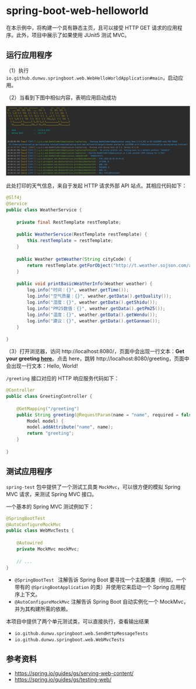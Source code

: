 # spring-boot-web-helloworld

在本示例中，将构建一个具有静态主页，且可以接受 HTTP GET 请求的应用程序。此外，项目中展示了如果使用 JUnit5 测试 MVC。

## 运行应用程序

（1）执行 `io.github.dunwu.springboot.web.WebHelloWorldApplication#main`，启动应用。

（2）当看到下图中相似内容，表明应用启动成功

![](https://raw.githubusercontent.com/dunwu/images/dev/snap/20221010201123.png)

此处打印的天气信息，来自于发起 HTTP 请求外部 API 站点。其相应代码如下：

```java
@Slf4j
@Service
public class WeatherService {

    private final RestTemplate restTemplate;

    public WeatherService(RestTemplate restTemplate) {
        this.restTemplate = restTemplate;
    }

    public Weather getWeather(String cityCode) {
        return restTemplate.getForObject("http://t.weather.sojson.com/api/weather/city/" + cityCode, Weather.class);
    }

    public void printBasicWeatherInfo(Weather weather) {
        log.info("时间：{}", weather.getTime());
        log.info("空气质量：{}", weather.getData().getQuality());
        log.info("湿度：{}", weather.getData().getShidu());
        log.info("PM25数值：{}", weather.getData().getPm25());
        log.info("温度：{}", weather.getData().getWendu());
        log.info("建议：{}", weather.getData().getGanmao());
    }

}
```

（3）打开浏览器，访问 http://localhost:8080/，页面中会出现一行文本：**Get your greeting [here](http://localhost:8080/greeting)**。点击 here，跳转 http://localhost:8080/greeting，页面中会出现一行文本：Hello, World!

`/greeting` 接口对应的 HTTP 响应服务代码如下：

```java
@Controller
public class GreetingController {

    @GetMapping("/greeting")
    public String greeting(@RequestParam(name = "name", required = false, defaultValue = "World") String name,
        Model model) {
        model.addAttribute("name", name);
        return "greeting";
    }

}
```

## 测试应用程序

`spring-test` 包中提供了一个测试工具类 `MockMvc`，可以很方便的模拟 Spring MVC 请求，来测试 Spring MVC 接口。

一个基本的 Spring MVC 测试例如下：

```java
@SpringBootTest
@AutoConfigureMockMvc
public class WebMvcTests {

    @Autowired
    private MockMvc mockMvc;

    // ...
}
```

- `@SpringBootTest ` 注解告诉 Spring Boot 要寻找一个主配置类（例如，一个带有的 `@SpringBootApplication` 的类）并使用它来启动一个 Spring 应用程序上下文。
- `@AutoConfigureMockMvc` 注解告诉 Spring Boot 自动实例化一个 MockMvc，并为其构建所需的依赖。

本项目中提供了两个单元测试类，可以直接执行，查看输出结果

- `io.github.dunwu.springboot.web.SendHttpMessageTests`
- `io.github.dunwu.springboot.web.WebMvcTests`

## 参考资料

- https://spring.io/guides/gs/serving-web-content/
- https://spring.io/guides/gs/testing-web/

